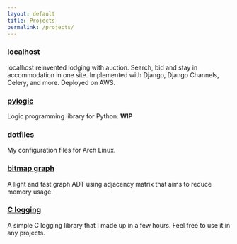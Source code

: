 ```yaml
---
layout: default
title: Projects
permalink: /projects/
---
```


### [localhost](https://h11a.xyz)
localhost reinvented lodging with auction. Search, bid and stay in
accommodation in one site. Implemented with Django, Django Channels, Celery,
and more. Deployed on AWS.

### [pylogic](https://github.com/lamcw/pylogic)
Logic programming library for Python. **WIP**

### [dotfiles](https://github.com/lamcw/dotfiles)
My configuration files for Arch Linux.

### [bitmap graph](https://github.com/lamcw/bitmap-graph)
A light and fast graph ADT using adjacency matrix that aims to reduce memory usage.

### [C logging](https://github.com/lamcw/C-logging)
A simple C logging library that I made up in a few hours. Feel free to use it in
any projects.
